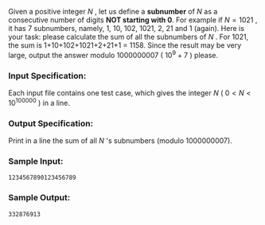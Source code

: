 <!-- Title
Subnumbers (35)
-->
Given a positive integer $N$ , let us define a **subnumber** of $N$ as a
consecutive number of digits **NOT starting with 0**. For example if $N =
1021$ , it has 7 subnumbers, namely, 1, 10, 102, 1021, 2, 21 and 1 (again).
Here is your task: please calculate the sum of all the subnumbers of $N$ . For
1021, the sum is 1+10+102+1021+2+21+1 = 1158. Since the result may be very
large, output the answer modulo 1000000007 ( $10^9 + 7$ ) please.

### Input Specification:

Each input file contains one test case, which gives the integer $N$ ( $0 < N <
10^{100000}$ ) in a line.

### Output Specification:

Print in a line the sum of all $N$ 's subnumbers (modulo 1000000007).

### Sample Input:

```
1234567890123456789
```

### Sample Output:

```
332876913
```
